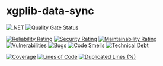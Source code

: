 # xgplib-data-sync

[![.NET](https://github.com/bleite7/xgplib-data-sync/actions/workflows/dotnet.yml/badge.svg)](https://github.com/bleite7/xgplib-data-sync/actions/workflows/dotnet.yml) 
[![Quality Gate Status](https://sonarcloud.io/api/project_badges/measure?project=bleite7_xgplib-data-sync&metric=alert_status)](https://sonarcloud.io/summary/new_code?id=bleite7_xgplib-data-sync) 

[![Reliability Rating](https://sonarcloud.io/api/project_badges/measure?project=bleite7_xgplib-data-sync&metric=reliability_rating)](https://sonarcloud.io/summary/new_code?id=bleite7_xgplib-data-sync) 
[![Security Rating](https://sonarcloud.io/api/project_badges/measure?project=bleite7_xgplib-data-sync&metric=security_rating)](https://sonarcloud.io/summary/new_code?id=bleite7_xgplib-data-sync) 
[![Maintainability Rating](https://sonarcloud.io/api/project_badges/measure?project=bleite7_xgplib-data-sync&metric=sqale_rating)](https://sonarcloud.io/summary/new_code?id=bleite7_xgplib-data-sync) 
[![Vulnerabilities](https://sonarcloud.io/api/project_badges/measure?project=bleite7_xgplib-data-sync&metric=vulnerabilities)](https://sonarcloud.io/summary/new_code?id=bleite7_xgplib-data-sync) 
[![Bugs](https://sonarcloud.io/api/project_badges/measure?project=bleite7_xgplib-data-sync&metric=bugs)](https://sonarcloud.io/summary/new_code?id=bleite7_xgplib-data-sync) 
[![Code Smells](https://sonarcloud.io/api/project_badges/measure?project=bleite7_xgplib-data-sync&metric=code_smells)](https://sonarcloud.io/summary/new_code?id=bleite7_xgplib-data-sync) 
[![Technical Debt](https://sonarcloud.io/api/project_badges/measure?project=bleite7_xgplib-data-sync&metric=sqale_index)](https://sonarcloud.io/summary/new_code?id=bleite7_xgplib-data-sync) 

[![Coverage](https://sonarcloud.io/api/project_badges/measure?project=bleite7_xgplib-data-sync&metric=coverage)](https://sonarcloud.io/summary/new_code?id=bleite7_xgplib-data-sync) 
[![Lines of Code](https://sonarcloud.io/api/project_badges/measure?project=bleite7_xgplib-data-sync&metric=ncloc)](https://sonarcloud.io/summary/new_code?id=bleite7_xgplib-data-sync) 
[![Duplicated Lines (%)](https://sonarcloud.io/api/project_badges/measure?project=bleite7_xgplib-data-sync&metric=duplicated_lines_density)](https://sonarcloud.io/summary/new_code?id=bleite7_xgplib-data-sync) 
